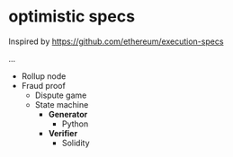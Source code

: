 # optimistic specs
Inspired by https://github.com/ethereum/execution-specs

...

- Rollup node
- Fraud proof
    - Dispute game
    - State machine
        - **Generator**
            - Python
        - **Verifier**
            - Solidity
